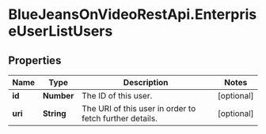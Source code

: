# BlueJeansOnVideoRestApi.EnterpriseUserListUsers

## Properties
Name | Type | Description | Notes
------------ | ------------- | ------------- | -------------
**id** | **Number** | The ID of this user. | [optional] 
**uri** | **String** | The URI of this user in order to fetch further details. | [optional] 


